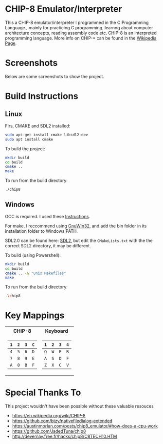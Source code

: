 # CHIP-8 Emulator/Interpreter

This a CHIP-8 emulator/interpreter I programmed in the C Programming Language , mainly for practicing C programming, learnng about computer architecture concepts, reading assembly code etc. CHIP-8 is an interpreted programming language. More info on CHIP-* can be found in the [Wikipedia Page](https://en.wikipedia.org/wiki/CHIP-8).

# Screenshots

Below are some screenshots to show the project. 

# Build Instructions

## Linux

Firs, CMAKE and SDL2 installed:

```bash
sudo apt-get install cmake libsdl2-dev
sudo apt install cmake
```
To build the project:

```bash
mkdir build
cd build
cmake ..
make
```
To run from the build directory:

```bash
./chip8
```

## Windows

GCC is required. I used these [Instructions](https://code.visualstudio.com/docs/cpp/config-mingw).

For make, I reccommend using [GnuWin32](http://gnuwin32.sourceforge.net/packages/make.htm), and add the bin folder in its installation folder to Windows PATH.

SDL2.0 can be found here: [SDL2](https://www.libsdl.org/download-2.0.php), but edit the `CMakeLists.txt` with the the correct SDL2 directory, it may be different.

To build (using Powershell):
```bash
mkdir build
cd build
cmake .. -G "Unix Makefiles"
make
```
To run from the build directory:
```bash
.\chip8
```

# Key Mappings

<table>
<tr><th> <center> CHIP-8 </th><th> <center>Keyboard</th></tr>
<tr><td>

| `1` | `2` | `3` | `C` |
|:-:|:-:|:-:|:-:|
| `4` | `5` | `6` | `D` |
| `7` | `8` | `9` | `E` |
| `A` | `0` | `B` | `F` |

</td><td>

| `1` | `2` | `3` | `4` |
|:-:|:-:|:-:|:-:|
| `Q` | `W` | `E` | `R` |
| `A` | `S` | `D` | `F` |
| `Z` | `X` | `C` | `V` |

</td></tr> </table>

<!-- Keypad       Keyboard
+-+-+-+-+    +-+-+-+-+
|1|2|3|C|    |1|2|3|4|
+-+-+-+-+    +-+-+-+-+
|4|5|6|D|    |Q|W|E|R|
+-+-+-+-+ => +-+-+-+-+
|7|8|9|E|    |A|S|D|F|
+-+-+-+-+    +-+-+-+-+
|A|0|B|F|    |Z|X|C|V|
+-+-+-+-+    +-+-+-+-+ -->


# Special Thanks To

This project wouldn't have been possible without these valuable resouces

- https://en.wikipedia.org/wiki/CHIP-8
- https://github.com/btzy/nativefiledialog-extended
- https://austinmorlan.com/posts/chip8_emulator/#how-does-a-cpu-work
- https://github.com/JadedTuna/chip8
- http://devernay.free.fr/hacks/chip8/C8TECH10.HTM